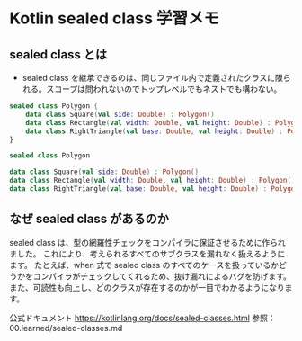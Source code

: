 # Kotlin sealed class 学習メモ

## sealed class とは
- sealed class を継承できるのは、同じファイル内で定義されたクラスに限られる。スコープは問われないのでトップレベルでもネストでも構わない。

```kotlin
sealed class Polygon {
    data class Square(val side: Double) : Polygon()
    data class Rectangle(val width: Double, val height: Double) : Polygon()
    data class RightTriangle(val base: Double, val height: Double) : Polygon()
}
```

```kotlin
sealed class Polygon

data class Square(val side: Double) : Polygon()
data class Rectangle(val width: Double, val height: Double) : Polygon()
data class RightTriangle(val base: Double, val height: Double) : Polygon()
```

## なぜ sealed class があるのか
sealed class は、型の網羅性チェックをコンパイラに保証させるために作られました。
これにより、考えられるすべてのサブクラスを漏れなく扱えるようにます。
たとえば、when 式で sealed class のすべてのケースを扱っているかどうかをコンパイラがチェックしてくれるため、抜け漏れによるバグを防げます。
また、可読性も向上し、どのクラスが存在するのかが一目でわかるようになります。

公式ドキュメント https://kotlinlang.org/docs/sealed-classes.html
参照：00.learned/sealed-classes.md